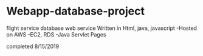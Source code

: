 # Webapp-database-project
flight service database web service 
Written in Html, java, javascript
-Hosted on AWS
-EC2, RDS
-Java Servlet Pages

completed 8/15/2019



